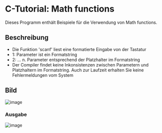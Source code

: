 # C-Tutorial: Math functions

Dieses Programm enthält Beispiele für die Verwendung von Math functions.

## Beschreibung

- Die Funktion 'scanf' liest eine formatierte Eingabe von der Tastatur
 - 1: Parameter ist ein Formatstring
 - 2: ... n. Parameter entsprechend der Platzhalter im Formatstring
- Der Compiler findet keine Inkonsistenzen zwischen Parametern und Platzhaltern im Formatstring. Auch zur Laufzeit erhalten Sie keine Fehlermeldungen vom System


## Bild

![image](https://user-images.githubusercontent.com/63674539/195960401-10f417e4-6d36-4eae-b361-8fded5587e41.png)

### Ausgabe

![image](https://user-images.githubusercontent.com/63674539/195960426-59ec3764-3532-4546-81ca-f55c1b7e98e3.png)

